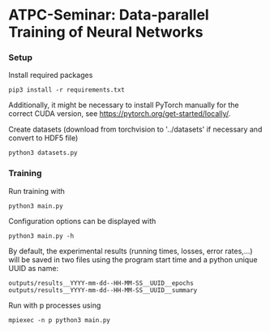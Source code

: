 # ATPC-Seminar: Data-parallel Training of Neural Networks

### Setup
Install required packages
```
pip3 install -r requirements.txt
```
Additionally, it might be necessary to install PyTorch manually for the correct CUDA version, see https://pytorch.org/get-started/locally/.

Create datasets (download from torchvision to '../datasets' if necessary and convert to HDF5 file)
```
python3 datasets.py
```

### Training
Run training with
```
python3 main.py
```
Configuration options can be displayed with
```
python3 main.py -h
```
By default, the experimental results (running times, losses, error rates,...) will be saved in two files using the program start time and a python unique UUID as name:
```
outputs/results__YYYY-mm-dd--HH-MM-SS__UUID__epochs
outputs/results__YYYY-mm-dd--HH-MM-SS__UUID__summary
```

Run with p processes using
```
mpiexec -n p python3 main.py
```